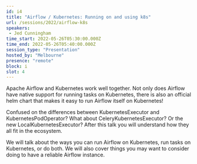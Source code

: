 ```yaml
---
id: i4
title: "Airflow / Kubernetes: Running on and using k8s"
url: /sessions/2022/airflow-k8s
speakers:
 - Jed Cunningham
time_start: 2022-05-26T05:30:00.000Z
time_end: 2022-05-26T05:40:00.000Z
session_type: "Presentation"
hosted_by: "Melbourne"
presence: "remote"
block: i
slot: 4
---
```


Apache Airflow and Kubernetes work well together. Not only does Airflow have native support for running tasks on Kubernetes, there is also an official helm chart that makes it easy to run Airflow itself on Kubernetes!
 
Confused on the differences between KubernetesExecutor and KubernetesPodOperator? What about CeleryKubernetesExecutor? Or the new LocalKubernetesExecutor? After this talk you will understand how they all fit in the ecosystem.
 
We will talk about the ways you can run Airflow on Kubernetes, run tasks on Kubernetes, or do both. We will also cover things you may want to consider doing to have a reliable Airflow instance.